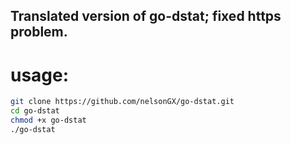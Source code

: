 ## Translated version of go-dstat; fixed https problem.
# usage:
```sh
git clone https://github.com/nelsonGX/go-dstat.git
cd go-dstat
chmod +x go-dstat
./go-dstat
```
